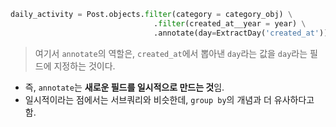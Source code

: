 ```python
daily_activity = Post.objects.filter(category = category_obj) \
								.filter(created_at__year = year) \
								.annotate(day=ExtractDay('created_at')) \
```
> 여기서 `annotate`의 역할은, `created_at`에서 뽑아낸 `day`라는 값을 `day`라는 필드에 지정하는 것이다.

- 즉, `annotate`는 **새로운 필드를 일시적으로 만드는 것**임. 
- 일시적이라는 점에서는 서브쿼리와 비슷한데, `group by`의 개념과 더 유사하다고 함.